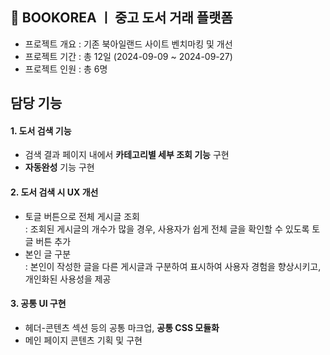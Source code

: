 ## 🙌 BOOKOREA ㅣ 중고 도서 거래 플랫폼
* 프로젝트 개요 : 기존 북아일랜드 사이트 벤치마킹 및 개선
* 프로젝트 기간 : 총 12일 (2024-09-09 ~ 2024-09-27)
* 프로젝트 인원 : 총 6명

## 담당 기능
#### 1. 도서 검색 기능 
  - 검색 결과 페이지 내에서 **카테고리별 세부 조회 기능** 구현
  - **자동완성** 기능 구현 

#### 2. 도서 검색 시 **UX 개선**
- 토글 버튼으로 전체 게시글 조회
  <br/>: 조회된 게시글의 개수가 많을 경우, 사용자가 쉽게 전체 글을 확인할 수 있도록 토글 버튼 추가
- 본인 글 구분 
  <br/>: 본인이 작성한 글을 다른 게시글과 구분하여 표시하여 사용자 경험을 향상시키고, 개인화된 사용성을 제공

#### 3. 공통 UI 구현
  - 헤더-콘텐츠 섹션 등의 공통 마크업, **공통 CSS 모듈화**
  - 메인 페이지 콘텐츠 기획 및 구현


<br>   
